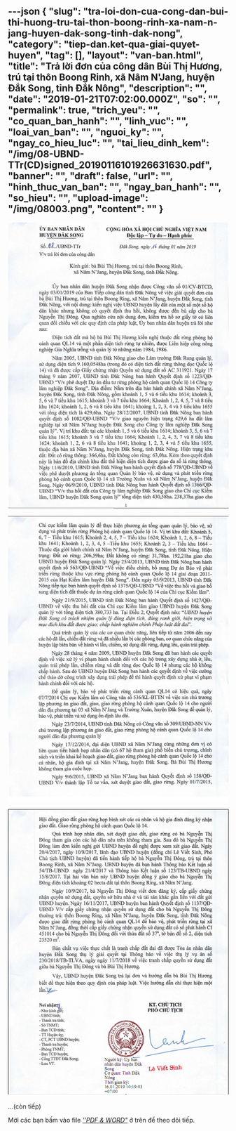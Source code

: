 ---json
{
    "slug": "tra-loi-don-cua-cong-dan-bui-thi-huong-tru-tai-thon-boong-rinh-xa-nam-n-jang-huyen-dak-song-tinh-dak-nong",
    "category": "tiep-dan.ket-qua-giai-quyet-huyen",
    "tag": [],
    "layout": "van-ban.html",
    "title": "Trả lời đơn của công dân Bùi Thị Hương, trú tại thôn Boong Rinh, xã Nâm N'Jang, huyện Đắk Song, tỉnh Đắk Nông",
    "description": "",
    "date": "2019-01-21T07:02:00.000Z",
    "so": "",
    "permalink": true,
    "trich_yeu": "",
    "co_quan_ban_hanh": "",
    "linh_vuc": "",
    "loai_van_ban": "",
    "nguoi_ky": "",
    "ngay_co_hieu_luc": "",
    "tai_lieu_dinh_kem": "/img/08-UBND-TTr(CD)signed_20190116101926631630.pdf",
    "banner": "",
    "draft": false,
    "url": "",
    "hinh_thuc_van_ban": "",
    "ngay_ban_hanh": "",
    "so_hieu": "",
    "upload-image": "/img/08003.png",
    "__content__": ""
}
---
<p><img alt="" src="/img/08001.png" /></p>

<p><img alt="" src="/img/08002.png" /></p>

<p><img alt="" src="/img/08003.png" /></p>

<p>...(c&ograve;n tiếp)</p>

<p>Mời c&aacute;c bạn&nbsp;bấm v&agrave;o file&nbsp;<u><em>&#39;&#39;PDF &amp; WORD&quot;</em></u>&nbsp;ở tr&ecirc;n để theo d&otilde;i tiếp.</p>
